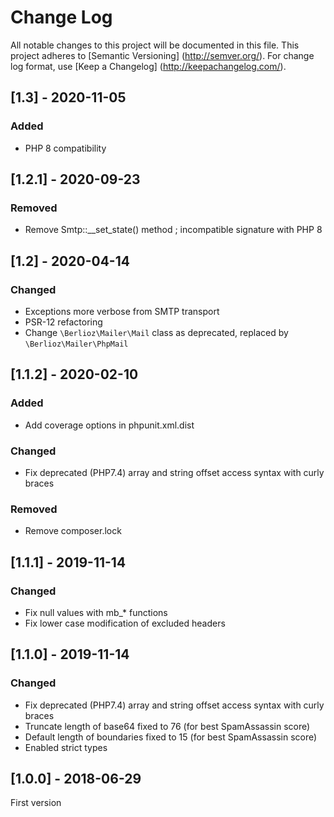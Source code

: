 # Change Log
All notable changes to this project will be documented in this file.
This project adheres to [Semantic Versioning] (http://semver.org/).
For change log format, use [Keep a Changelog] (http://keepachangelog.com/).

## [1.3] - 2020-11-05
### Added
- PHP 8 compatibility

## [1.2.1] - 2020-09-23
### Removed
- Remove Smtp::__set_state() method ; incompatible signature with PHP 8

## [1.2] - 2020-04-14
### Changed
- Exceptions more verbose from SMTP transport
- PSR-12 refactoring
- Change `\Berlioz\Mailer\Mail` class as deprecated, replaced by `\Berlioz\Mailer\PhpMail`

## [1.1.2] - 2020-02-10
### Added
- Add coverage options in phpunit.xml.dist

### Changed
- Fix deprecated (PHP7.4) array and string offset access syntax with curly braces

### Removed
- Remove composer.lock

## [1.1.1] - 2019-11-14
### Changed
- Fix null values with mb_* functions
- Fix lower case modification of excluded headers

## [1.1.0] - 2019-11-14
### Changed
- Fix deprecated (PHP7.4) array and string offset access syntax with curly braces
- Truncate length of base64 fixed to 76 (for best SpamAssassin score)
- Default length of boundaries fixed to 15 (for best SpamAssassin score)
- Enabled strict types

## [1.0.0] - 2018-06-29
First version